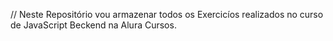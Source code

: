 // Neste Repositório vou armazenar todos os Exercicíos realizados no curso de JavaScript Beckend na Alura Cursos.
